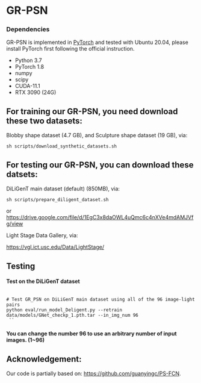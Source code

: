 # GR-PSN
### Dependencies
GR-PSN is implemented in [PyTorch](https://pytorch.org/) and tested with Ubuntu 20.04, please install PyTorch first following the official instruction. 
- Python 3.7 
- PyTorch 1.8
- numpy
- scipy
- CUDA-11.1
- RTX 3090 (24G)

## For training our GR-PSN, you need download these two datasets:
Blobby shape dataset (4.7 GB), and Sculpture shape dataset (19 GB), via: 

```shell
sh scripts/download_synthetic_datasets.sh
```
## For testing our GR-PSN, you can download these datsets:

DiLiGenT main dataset (default) (850MB), via:
```shell
sh scripts/prepare_diligent_dataset.sh  
```
or   https://drive.google.com/file/d/1EgC3x8daOWL4uQmc6c4nXVe4mdAMJVfg/view


Light Stage Data Gallery, via:

https://vgl.ict.usc.edu/Data/LightStage/



## Testing

#### Test on the DiLiGenT dataset
```shell

# Test GR_PSN on DiLiGenT main dataset using all of the 96 image-light pairs
python eval/run_model_Deligent.py --retrain data/models/GNet_checkp_1.pth.tar --in_img_num 96
 ``
```

#### You can change the number 96 to use an arbitrary number of input images. (1~96)




## Acknowledgement:

Our code is partially based on: https://github.com/guanyingc/PS-FCN.
